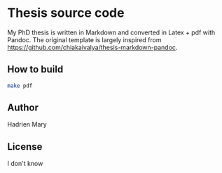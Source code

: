 # Thesis source code

My PhD thesis is written in Markdown and converted in Latex + pdf with Pandoc. The original template is largely inspired from https://github.com/chiakaivalya/thesis-markdown-pandoc.

## How to build

```sh
make pdf
```

## Author

Hadrien Mary

## License

I don't know
